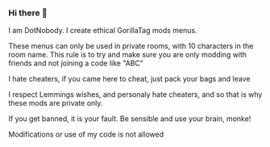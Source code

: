 ### Hi there 👋

I am DotNobody. I create ethical GorillaTag mods menus. 

These menus can only be used in private rooms, with 10 characters in the room name. This rule is to try and make sure you are only modding with friends and not joining a code like "ABC"

I hate cheaters, if you came here to cheat, just pack your bags and leave

I respect Lemmings wishes, and personaly hate cheaters, and so that is why these mods are private only.

If you get banned, it is your fault. Be sensible and use your brain, monke!

Modifications or use of my code is not allowed
